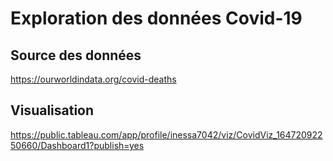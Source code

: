 # Exploration des données Covid-19

## Source des données
https://ourworldindata.org/covid-deaths

## Visualisation
https://public.tableau.com/app/profile/inessa7042/viz/CovidViz_16472092250660/Dashboard1?publish=yes
